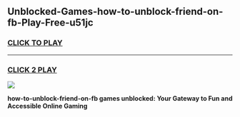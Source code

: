 
## Unblocked-Games-how-to-unblock-friend-on-fb-Play-Free-u51jc
<h3>
<a href="https://premium76.site?title=how-to-unblock-friend-on-fb&ref=18A1">CLICK TO PLAY</a></h3>
<hr>

<h3>
<a href="https://premium76.site?title=how-to-unblock-friend-on-fb&ref=18A1">CLICK 2 PLAY</a>
  
</h3>

<a href="https://premium76.site?title=how-to-unblock-friend-on-fb&ref=18A1"><img src="https://clearcache.store/games.png"></a>


**how-to-unblock-friend-on-fb games unblocked: Your Gateway to Fun and Accessible Online Gaming**
